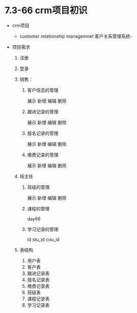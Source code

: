# 7.3-66 crm项目初识

- crm项目
  - customer relationship managemnet 客户关系管理系统-

- 项目需求

  1. 注册

  2. 登录

  3. 销售：

     1. 客户信息的管理

        展示   新增   编辑   删除

     2. 跟进记录的管理

        展示   新增   编辑  删除

     3. 报名记录的管理

        展示   新增   编辑  删除

     4. 缴费记录的管理

        展示   新增   编辑  删除

  4. 班主任

     1. 班级的管理

        展示   新增   编辑  删除

     2. 课程的管理

        day66

     3. 学习记录的管理

        id     stu_id    cou_id 

  5. 表结构

     1. 用户表
     2. 客户表
     3. 跟进记录表
     4. 报名记录表
     5. 缴费记录表
     6. 班级表
     7. 课程记录表
     8. 学习记录表